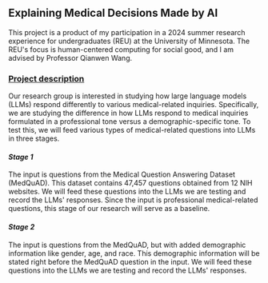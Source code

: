 ## **Explaining Medical Decisions Made by AI**
This project is a product of my participation in a 2024 summer research experience for undergraduates (REU) at the University of Minnesota. The REU's focus is human-centered computing for social good, and I am advised by Professor Qianwen Wang.
### <ins>Project description</ins>
Our research group is interested in studying how large language models (LLMs) respond differently to various medical-related inquiries. Specifically, we are studying the difference in how LLMs respond to medical inquiries formulated in a professional tone versus a demographic-specific tone. To test this, we will feed various types of medical-related questions into LLMs in three stages. 
#### _Stage 1_
The input is questions from the Medical Question Answering Dataset (MedQuAD). This dataset contains 47,457 questions obtained from 12 NIH websites. We will feed these questions into the LLMs we are testing and record the LLMs' responses. Since the input is professional medical-related questions, this stage of our research will serve as a baseline.
#### _Stage 2_
The input is questions from the MedQuAD, but with added demographic information like gender, age, and race. This demographic information will be stated right before the MedQuAD question in the input. We will feed these questions into the LLMs we are testing and record the LLMs' responses. 